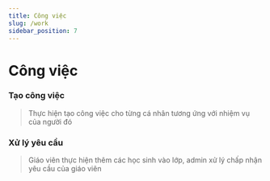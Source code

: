 ```yaml
---
title: Công việc
slug: /work
sidebar_position: 7
---
```


# Công việc

### Tạo công việc

> Thực hiện tạo công việc cho từng cá nhân tương ứng với nhiệm vụ  của người đó

### Xử lý yêu cầu

> Giáo viên thực hiện thêm các học sinh vào lớp, admin xử lý chấp nhận yêu cầu của giáo viên
